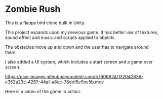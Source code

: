Zombie Rush
=================================

This is a flappy bird clone built in Unity. 

This project expands upon my previous game. It has better use of textures, sound effect and music and scripts applied to objects.

The obstacles move up and down and the user has to navigate around them.

I also added a UI system, which includes a start screen and a game over screen.

https://user-images.githubusercontent.com/57606824/132042639-e352a23e-4267-44af-a8ee-78ebf8e9ee5b.mov

Here is a video of the game in action.
